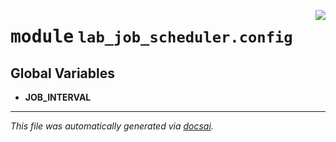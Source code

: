 <!-- markdownlint-disable -->

<a href="https://github.com/khulnasoft/docknet/blob/main/components/lab-job-scheduler/backend/src/lab_job_scheduler/config.py#L0"><img align="right" style="float:right;" src="https://img.shields.io/badge/-source-cccccc?style=flat-square"></a>

# <kbd>module</kbd> `lab_job_scheduler.config`




**Global Variables**
---------------
- **JOB_INTERVAL**




---

_This file was automatically generated via [docsai](https://github.com/khulnasoft/docsai)._

